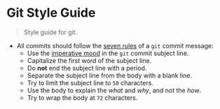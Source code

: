 Git Style Guide
===

> Style guide for git.


* All commits should follow the [seven rules][git-seven-rules] of a `git` commit message:
  - Use the [imperative mood][imperative-mood] in the `git` commit subject line.
  - Capitalize the first word of the subject line.
  - Do __not__ end the subject line with a period.
  - Separate the subject line from the body with a blank line.
  - Try to limit the subject line to `50` characters.
  - Use the body to explain the *what* and *why*, and not the *how*.
  - Try to wrap the body at `72` characters. 


<!-- <links> -->

[git-seven-rules]: http://chris.beams.io/posts/git-commit/
[imperative-mood]: https://en.wikipedia.org/wiki/Imperative_mood

<!-- </links> -->
